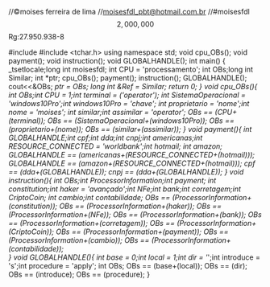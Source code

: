 //©moises ferreira de lima
//moisesfdl_pbt@hotmail.com.br
//#moisesfdl$$2,000,000$$Rg:27.950.938-8


#include <iostream>
#include <tchar.h>
using namespace std;
void cpu_OBs();
void payment();
void instruction();
void GLOBALHANDLE();
int main()
{
	_tsetlocale;long int moisesfdl;
		int CPU = 'processamento';
		int OBs;long int Similar;
		int *ptr;
		cpu_OBs();
		payment();
		instruction();
		GLOBALHANDLE();
		cout<<&OBs;
		*ptr = OBs;
		 long int &Ref = Similar;
		return 0;
}
void cpu_OBs(){
	int OBs;int CPU = 1;int terminal = ('operator');
	int SistemaOperacional = 'windows10Pro';int windows10Pro = 'chave';
	int proprietario = 'nome';int nome = 'moises';
	int similar;int assimilar = 'operator';
	OBs == (CPU+(terminal));
	OBs == (SistemaOperacional+(windows10Pro));
	OBs == (proprietario+(nome));
	OBs == (similar+(assimilar));
}
void payment(){
	int GLOBALHANDLE;int cpf;int dda;int cnpj;int americanas;int RESOURCE_CONNECTED = 'worldbank';int hotmail;
	int amazon;
	GLOBALHANDLE == (americanas+(RESOURCE_CONNECTED+(hotmail)));
	GLOBALHANDLE == (amazon+(RESOURCE_CONNECTED+(hotmail)));
	cpf == (dda+(GLOBALHANDLE));
	cnpj == (dda+(GLOBALHANDLE));
}
void instruction(){
	int OBs;int ProcessorInformation;int payment;
	int constitution;int haker = 'avançado';int NFe;int bank;int corretagem;int CriptoCoin;
	int cambio;int contabilidade;
	OBs == (ProcessorInformation+(constitution));
	OBs == (ProcessorInformation+(haker));
	OBs == (ProcessorInformation+(NFe));
	OBs == (ProcessorInformation+(bank));
	OBs == (ProcessorInformation+(corretagem));
	OBs == (ProcessorInformation+(CriptoCoin));
	OBs == (ProcessorInformation+(payment));
	OBs == (ProcessorInformation+(cambio));	
	OBs == (ProcessorInformation+(contabilidade));	
}
void GLOBALHANDLE(){
	int base = 0;int local = 1;int dir = '*';int introduce = 's';int procedure = 'apply';
	int OBs;
	OBs == (base+(local));
	OBs == (dir);
	OBs == (introduce);
	OBs == (procedure);
}

